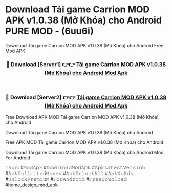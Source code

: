 # Download Tải game Carrion MOD APK v1.0.38 (Mở Khóa) cho Android PURE MOD - (6uu6i)
Download Tải game Carrion MOD APK v1.0.38 (Mở Khóa) cho Android Free Mod APK

<div align="center">
<h3>🔴 Download [Server1] 👉👉 <a href="https://apk-comot.site?title=Tải_game_Carrion_MOD_APK_v1.0.38_(Mở_Khóa)_cho_Android">Tải game Carrion MOD APK v1.0.38 (Mở Khóa) cho Android Mod Apk</a></h3><br>

<h3>🔴 Download [Server2] 👉👉 <a href="https://apk-comot.site?title=Tải_game_Carrion_MOD_APK_v1.0.38_(Mở_Khóa)_cho_Android">Tải game Carrion MOD APK v1.0.38 (Mở Khóa) cho Android Mod Apk</a></h3>
</div>


Free Download APK MOD Tải game Carrion MOD APK v1.0.38 (Mở Khóa) cho Android

Download Tải game Carrion MOD APK v1.0.38 (Mở Khóa) cho Android 

Free APK MOD Tải game Carrion MOD APK v1.0.38 (Mở Khóa) cho Android 

Download Tải game Carrion MOD APK v1.0.38 (Mở Khóa) cho Android Mod For Android

𝚃𝚊𝚐𝚜: #𝙼𝚘𝚍𝙰𝚙𝚔 #𝙳𝚘𝚠𝚗𝚕𝚘𝚊𝚍𝙼𝚘𝚍𝙰𝚙𝚔 #𝙰𝚙𝚔𝙻𝚊𝚝𝚎𝚜𝚝𝚅𝚎𝚛𝚜𝚒𝚘𝚗 #𝙰𝚙𝚔𝚄𝚗𝚕𝚒𝚖𝚒𝚝𝚎𝚍𝙼𝚘𝚗𝚎𝚢 #𝙰𝚙𝚔𝚄𝚗𝚕𝚘𝚌𝚔𝙰𝚕𝚕 #𝙰𝚙𝚔𝙽𝚘𝙰𝚍𝚜 #𝚄𝚗𝚕𝚘𝚌𝚔𝙿𝚛𝚎𝚖𝚒𝚞𝚖 #𝙵𝚘𝚛𝙰𝚗𝚍𝚛𝚘𝚒𝚍 #𝙵𝚛𝚎𝚎𝙳𝚘𝚠𝚗𝚕𝚘𝚊𝚍 #home_design_mod_apk
